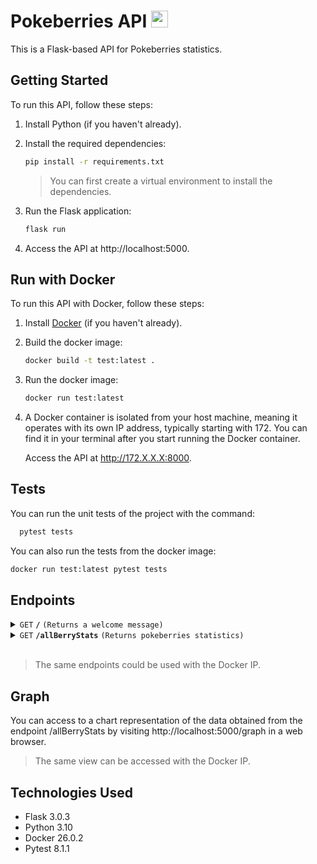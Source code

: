 # Pokeberries API <img src="https://images.wikidexcdn.net/mwuploads/wikidex/3/30/latest/20240130175744/Baya_Frambu_%28Dream_World%29_2.png" height="27px" style="margin-bottom: -3px">

This is a Flask-based API for Pokeberries statistics.

## Getting Started

To run this API, follow these steps:

1. Install Python (if you haven't already).

2. Install the required dependencies:

   ```sh
   pip install -r requirements.txt
   ```

   > You can first create a virtual environment to install the dependencies.

3. Run the Flask application:

   ```sh
   flask run
   ```

4. Access the API at http://localhost:5000.

## Run with Docker

To run this API with Docker, follow these steps:

1. Install [Docker](https://docs.docker.com/engine/install/) (if you haven't already).

2. Build the docker image:

   ```sh
   docker build -t test:latest .
   ```

3. Run the docker image:

   ```sh
   docker run test:latest
   ```

4. A Docker container is isolated from your host machine, meaning it operates with its own IP address, typically starting with 172. You can find it in your terminal after you start running the Docker container.

   Access the API at http://172.X.X.X:8000.

## Tests

You can run the unit tests of the project with the command:

```sh
  pytest tests
```

You can also run the tests from the docker image:

```sh
docker run test:latest pytest tests
```

## Endpoints

  <details>
  <summary><code>GET</code> <code><b>/</b></code> <code>(Returns a welcome message)</code></summary>

##### Parameters

> None

##### Response

> | http code | content-type       |
> | --------- | ------------------ |
> | `200`     | `application/json` |

##### Example cURL

> ```javascript
>  curl -X GET -H "Content-Type: application/json" http://localhost:5000/
> ```

  </details>
  
  <details>
  <summary><code>GET</code> <code><b>/allBerryStats</b></code> <code>(Returns pokeberries statistics)</code></summary>

##### Parameters

> None

##### Response

> | http code | content-type       | response                                                                                                                                                                            |
> | --------- | ------------------ | ----------------------------------------------------------------------------------------------------------------------------------------------------------------------------------- |
> | `200`     | `application/json` | `{"berries_names": [...], "min_growth_time": "", "median_growth_time": "", "max_growth_time": "", "variance_growth_time": "", "mean_growth_time": "", "frequency_growth_time": ""}` |

##### Example cURL

> ```javascript
>  curl -X GET -H "Content-Type: application/json" http://localhost:5000/allBerryStats
> ```

  </details>

</br>

> The same endpoints could be used with the Docker IP.

## Graph

You can access to a chart representation of the data obtained from the endpoint /allBerryStats by visiting http://localhost:5000/graph in a web browser.

> The same view can be accessed with the Docker IP.

## Technologies Used

- Flask 3.0.3
- Python 3.10
- Docker 26.0.2
- Pytest 8.1.1
